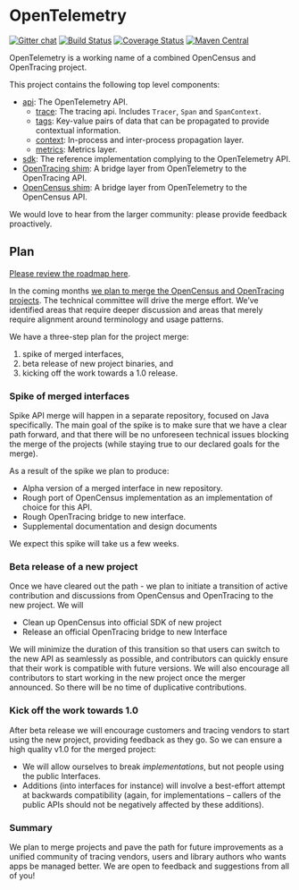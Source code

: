 # OpenTelemetry
[![Gitter chat][gitter-image]][gitter-url]
[![Build Status][travis-image]][travis-url]
[![Coverage Status][codecov-image]][codecov-url]
[![Maven Central][maven-image]][maven-url]

OpenTelemetry is a working name of a combined OpenCensus and OpenTracing
project.

This project contains the following top level components:

* [api](api/): The OpenTelemetry API.
  * [trace](api/src/main/java/io/opentelemetry/trace/): The tracing api. Includes `Tracer`, `Span` and `SpanContext`.
  * [tags](api/src/main/java/io/opentelemetry/tags/): Key-value pairs of data that can be propagated to provide contextual information.
  * [context](api/src/main/java/io/opentelemetry/context/): In-process and inter-process propagation layer.
  * [metrics](api/src/main/java/io/opentelemetry/metrics/): Metrics layer.
* [sdk](sdk/): The reference implementation complying to the OpenTelemetry API.
* [OpenTracing shim](opentracing-shim/): A bridge layer from OpenTelemetry to the OpenTracing API.
* [OpenCensus shim](opencensus-shim): A bridge layer from OpenTelemetry to the OpenCensus API.

We would love to hear from the larger community: please provide feedback proactively.

## Plan

[Please review the roadmap here](https://medium.com/opentracing/a-roadmap-to-convergence-b074e5815289).

In the coming months [we plan to merge the OpenCensus and OpenTracing
projects](https://medium.com/opentracing/merging-opentracing-and-opencensus-f0fe9c7ca6f0).
The technical committee will drive the merge effort. We’ve identified areas that
require deeper discussion and areas that merely require alignment around
terminology and usage patterns.

We have a three-step plan for the project merge: 

1. spike of merged interfaces,
2. beta release of new project binaries, and
3. kicking off the work towards a 1.0 release.

### Spike of merged interfaces

Spike API merge will happen in a separate repository, focused on Java
specifically. The main goal of the spike is to make sure that we have a clear
path forward, and that there will be no unforeseen technical issues blocking the
merge of the projects (while staying true to our  declared goals for the merge).

As a result of the spike we plan to produce:

- Alpha version of a merged interface in new repository.
- Rough port of OpenCensus implementation as an implementation of choice for
  this API.
- Rough OpenTracing bridge to new interface.
- Supplemental documentation and design documents

We expect this spike will take us a few weeks.

### Beta release of a new project

Once we have cleared out the path - we plan to initiate a transition of active
contribution and discussions from OpenCensus and OpenTracing to the new project.
We will

- Clean up OpenCensus into official SDK of new project
- Release an official OpenTracing bridge to new Interface

We will minimize the duration of this transition so that users can switch to the
new API as seamlessly as possible, and contributors can quickly ensure that
their work is compatible with future versions. We will also encourage all
contributors to start working in the new project once the merger announced. So
there will be no time of duplicative contributions.

### Kick off the work towards 1.0

After beta release we will encourage customers and tracing vendors to start
using the new project, providing feedback as they go. So we can ensure a high
quality v1.0 for the merged project:

- We will allow ourselves to break *implementations*, but not people using the
  public Interfaces.
- Additions (into interfaces for instance) will involve a best-effort attempt at
  backwards compatibility (again, for implementations – callers of the public
  APIs should not be negatively affected by these additions).

### Summary

We plan to merge projects and pave the path for future improvements as a unified
community of tracing vendors, users and library authors who wants apps be
managed better. We are open to feedback and suggestions from all of you!

[travis-image]: https://travis-ci.org/open-telemetry/opentelemetry-java.svg?branch=master
[travis-url]: https://travis-ci.org/open-telemetry/opentelemetry-java 
[gitter-image]: https://badges.gitter.im/open-telemetry/opentelemetry-java.svg 
[gitter-url]: https://gitter.im/open-telemetry/opentelemetry-java?utm_source=badge&utm_medium=badge&utm_campaign=pr-badge&utm_content=badge
[codecov-image]: https://codecov.io/gh/open-telemetry/opentelemetry-java/branch/master/graph/badge.svg
[codecov-url]: https://codecov.io/gh/open-telemetry/opentelemetry-java/branch/master/
[maven-image]: https://maven-badges.herokuapp.com/maven-central/io.opentelemetry/opentelemetry-api/badge.svg
[maven-url]: https://maven-badges.herokuapp.com/maven-central/io.opentelemetry/opentelemetry-api
